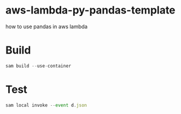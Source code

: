# aws-lambda-py-pandas-template
how to use pandas in aws lambda 

# Build 
```js
sam build --use-container
```

# Test 
```js
sam local invoke --event d.json
```



